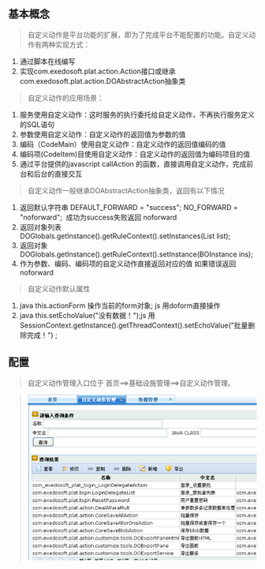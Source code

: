 ## 基本概念 ##

> 自定义动作是平台功能的扩展，即为了完成平台不能配置的功能。自定义动作有两种实现方式：

  1. 通过脚本在线编写
  1. 实现com.exedosoft.plat.action.Action接口或继承com.exedosoft.plat.action.DOAbstractAction抽象类

> 自定义动作的应用场景：

  1. 服务使用自定义动作：这时服务的执行委托给自定义动作，不再执行服务定义的SQL语句
  1. 参数使用自定义动作：自定义动作的返回值为参数的值
  1. 编码（CodeMain）使用自定义动作：自定义动作的返回值编码的值
  1. 编码项(CodeItem)目使用自定义动作：自定义动作的返回值为编码项目的值
  1. 通过平台提供的javascript callAction 的函数，直接调用自定义动作，完成前台和后台的直接交互

> 自定义动作一般继承DOAbstractAction抽象类，返回有以下情况

  1. 返回默认字符串 	 DEFAULT_FORWARD = "success"; NO_FORWARD = "noforward";  成功为success失败返回 noforward
  1. 返回对象列表  DOGlobals.getInstance().getRuleContext().setInstances(List<BOInstance> list);
  1. 返回对象 DOGlobals.getInstance().getRuleContext().setInstance(BOInstance ins); 
  1. 作为参数、编码、编码项的自定义动作直接返回对应的值 如果错误返回noforward
  
> 自定义动作默认属性

  1. java this.actionForm 操作当前的form对象;  js 用doform直接操作
  1. java this.setEchoValue("没有数据！");js 用 SessionContext.getInstance().getThreadContext().setEchoValue("批量删除完成！") ;
  
  

## 配置 ##

> 自定义动作管理入口位于 首页==>基础设施管理==>自定义动作管理。


> ![imgs/action_config.png](imgs/action_config.png)
